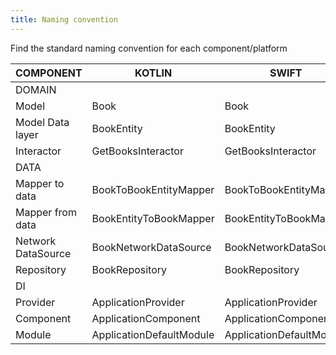 ```yaml
---
title: Naming convention
---
```


Find the standard naming convention for each component/platform

|  COMPONENT | KOTLIN  | SWIFT  | PHP  | TYPESCRIPT  |
|---|---|---|---|---|
| DOMAIN  |   |   |   |  |
| Model  | Book  | Book  | Book  | Book  |
| Model Data layer  | BookEntity  | BookEntity  | BookEntity  | BookEntity  |
| Interactor  | GetBooksInteractor  | GetBooksInteractor  | GetBooksInteractor  | GetBooksInteractor  |
| DATA  |   |   |   |  |
| Mapper to data | BookToBookEntityMapper  | BookToBookEntityMapper  | BookToBookEntityMapper  | BookToBookEntityMapper  | 
| Mapper from data | BookEntityToBookMapper  | BookEntityToBookMapper  | BookEntityToBookMapper  | BookEntityToBookMapper  | 
| Network DataSource  | BookNetworkDataSource  | BookNetworkDataSource  | BookNetworkDataSource  | BookNetworkDataSource  |
| Repository  | BookRepository  | BookRepository  | BookRepository  | BookRepository  |
| DI  |   |   |   |  |
| Provider  | ApplicationProvider  | ApplicationProvider  | ApplicationProvider  | ApplicationProvider  |
| Component  | ApplicationComponent  | ApplicationComponent  | ApplicationComponent  | ApplicationComponent  |
| Module  | ApplicationDefaultModule  | ApplicationDefaultModule  | ApplicationDefaultModule  | ApplicationDefaultModule  |